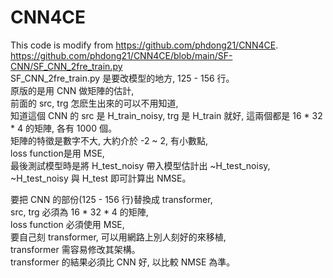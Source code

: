 # CNN4CE
This code is modify from https://github.com/phdong21/CNN4CE.  
https://github.com/phdong21/CNN4CE/blob/main/SF-CNN/SF_CNN_2fre_train.py  
SF_CNN_2fre_train.py 是要改模型的地方, 125 - 156 行。  
原版的是用 CNN 做矩陣的估計,  
前面的 src, trg 怎麽生出來的可以不用知道,  
知道這個 CNN 的 src 是 H_train_noisy, trg 是 H_train 就好, 這兩個都是 16 * 32 * 4 的矩陣, 各有 1000 個。  
矩陣的特徵是數字不大, 大約介於 -2 ~ 2, 有小數點,  
loss function是用 MSE,  
最後測試模型時是將 H_test_noisy 帶入模型估計出 ~H_test_noisy,  
~H_test_noisy 與 H_test 即可計算出 NMSE。  

要把 CNN 的部份(125 - 156 行)替換成 transformer,  
src, trg 必須為 16 * 32 * 4 的矩陣,  
loss function 必須使用 MSE,  
要自己刻 transformer, 可以用網路上別人刻好的來移植,  
transformer 需容易修改其架構。  
transformer 的結果必須比 CNN 好, 以比較 NMSE 為準。
